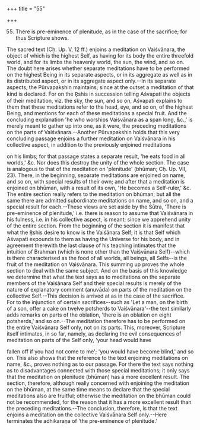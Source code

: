 +++
title = "55"

+++


55. There is pre-eminence of plenitude, as in the case of the sacrifice; for thus Scripture shows.

The sacred text (Cḥ. Up. V, 12 ff.) enjoins a meditation on Vaiśvānara, the object of which is the highest Self, as having for its body the entire threefold world, and for its limbs the heavenly world, the sun, the wind, and so on. The doubt here arises whether separate meditations have to be performed on the highest Being in its separate aspects, or in its aggregate as well as in its distributed aspect, or in its aggregate aspect only.--In its separate aspects, the Pūrvapakshin maintains; since at the outset a meditation of that kind is declared. For on the R̥shis in succession telling Aśvapati the objects of their meditation, viz. the sky, the sun, and so on, Aśvapati explains to them that these meditations refer to the head, eye, and so on, of the highest Being, and mentions for each of these meditations a special fruit. And the concluding explanation 'he who worships Vaiśvānara as a span long, &c.,' is merely meant to gather up into one, as it were, the preceding meditations on the parts of Vaiśvānara.--Another Pūrvapakshin holds that this very concluding passage enjoins a further meditation on Vaiśvānara in his collective aspect, in addition to the previously enjoined meditations

on his limbs; for that passage states a separate result, 'he eats food in all worlds,' &c. Nor does this destroy the unity of the whole section. The case is analogous to that of the meditation on 'plenitude' (bhūman; Cḥ. Up. VII, 23). There, in the beginning, separate meditations are enjoined on name, and so on, with special results of their own; and after that a meditation is enjoined on bhūman, with a result of its own, 'He becomes a Self-ruler,' &c. The entire section really refers to the meditation on bhūman; but all the same there are admitted subordinate meditations on name, and so on, and a special result for each.--These views are set aside by the Sūtra, 'There is pre-eminence of plenitude,' i.e. there is reason to assume that Vaiśvānara in his fulness, i.e. in his collective aspect, is meant; since we apprehend unity of the entire section. From the beginning of the section it is manifest that what the R̥shis desire to know is the Vaiśānara Self; it is that Self which Aśvapati expounds to them as having the Universe for his body, and in agreement therewith the last clause of his teaching intimates that the intuition of Brahman (which is none other than the Vaiśvānara Self)--which is there characterised as the food of all worlds, all beings, all Selfs--is the fruit of the meditation on Vaiśvānara. This summing up proves the whole section to deal with the same subject. And on the basis of this knowledge we determine that what the text says as to meditations on the separate members of the Vaiśānara Self and their special results is merely of the nature of explanatory comment (anuvāda) on parts of the meditation on the collective Self.--This decision is arrived at as in the case of the sacrifice. For to the injunction of certain sacrifices--such as 'Let a man, on the birth of a son, offer a cake on twelve potsherds to Vaiśvānara'--the text similarly adds remarks on parts of the oblation, 'there is an oblation on eight potsherds,' and so on.--The meditation therefore has to be performed on the entire Vaiśvānara Self only, not on its parts. This, moreover, Scripture itself intimates, in so far, namely, as declaring the evil consequences of meditation on parts of the Self only, 'your head would have

fallen off if you had not come to me'; 'you would have become blind,' and so on. This also shows that the reference to the text enjoining meditations on name, &c., proves nothing as to our passage. For there the text says nothing as to disadvantages connected with those special meditations; it only says that the meditation on plenitude (bhūman) has a more excellent result. The section, therefore, although really concerned with enjoining the meditation on the bhūman, at the same time means to declare that the special meditations also are fruitful; otherwise the meditation on the bhūman could not be recommended, for the reason that it has a more excellent result than the preceding meditations.--The conclusion, therefore, is that the text enjoins a meditation on the collective Vaiśvānara Self only.--Here terminates the adhikaraṇa of 'the pre-eminence of plenitude.'

